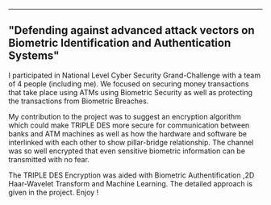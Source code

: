 ------------------------------------------------------------------------------------------------------
"Defending against advanced attack vectors on Biometric Identification and Authentication Systems"
------------------------------------------------------------------------------------------------------
I participated in National Level Cyber Security Grand-Challenge with a team of 4 people (including me).
We focused on securing money transactions that take place using ATMs using Biometric Security as well as protecting the transactions from Biometric Breaches.

My contribution to the project was to suggest an encryption algorithm which could make TRIPLE DES more secure for communication between banks and ATM machines as well as how the hardware and software be interlinked with each other to show pillar-bridge relationship.
The channel was so well encrypted that even sensitive biometric information can be transmitted with no fear.

The TRIPLE DES Encryption was aided with Biometric Authentification ,2D Haar-Wavelet Transform and Machine Learning.
The detailed approach is given in the project.
Enjoy !